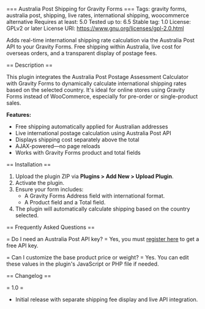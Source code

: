=== Australia Post Shipping for Gravity Forms ===
Tags: gravity forms, australia post, shipping, live rates, international shipping, woocommerce alternative
Requires at least: 5.0
Tested up to: 6.5
Stable tag: 1.0
License: GPLv2 or later
License URI: https://www.gnu.org/licenses/gpl-2.0.html

Adds real-time international shipping rate calculation via the Australia Post API to your Gravity Forms. Free shipping within Australia, live cost for overseas orders, and a transparent display of postage fees.

== Description ==

This plugin integrates the Australia Post Postage Assessment Calculator with Gravity Forms to dynamically calculate international shipping rates based on the selected country. It's ideal for online stores using Gravity Forms instead of WooCommerce, especially for pre-order or single-product sales.

**Features:**
- Free shipping automatically applied for Australian addresses
- Live international postage calculation using Australia Post API
- Displays shipping cost separately above the total
- AJAX-powered—no page reloads
- Works with Gravity Forms product and total fields

== Installation ==

1. Upload the plugin ZIP via **Plugins > Add New > Upload Plugin**.
2. Activate the plugin.
3. Ensure your form includes:
   - A Gravity Forms Address field with international format.
   - A Product field and a Total field.
4. The plugin will automatically calculate shipping based on the country selected.

== Frequently Asked Questions ==

= Do I need an Australia Post API key? =
Yes, you must [register here](https://developers.auspost.com.au/apis) to get a free API key.

= Can I customize the base product price or weight? =
Yes. You can edit these values in the plugin's JavaScript or PHP file if needed.

== Changelog ==

= 1.0 =
* Initial release with separate shipping fee display and live API integration.

